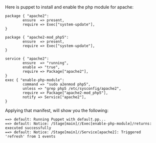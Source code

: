 Here is puppet to install and enable the php module for apache:


	package { "apache2":
	        ensure  => present,
	        require => Exec["system-update"],
	}
	
	package { "apache2-mod_php5":
	        ensure  => present,
	        require => Exec["system-update"],
	}
	
	service { "apache2":
	        ensure  => "running",
	        enable => "true",
	        require => Package["apache2"],
	}
	exec { "enable-php-module":
	        command => "sudo a2enmod php5",
	        unless => "grep php5 /etc/sysconfig/apache2",
	        require => Package["apache2-mod_php5"],
	        notify => Service["apache2"],
	}
	
Applying that manifest, will show you the following:

	==> default: Running Puppet with default.pp...
	==> default: Notice: /Stage[main]//Exec[enable-php-module]/returns: executed successfully
	==> default: Notice: /Stage[main]//Service[apache2]: Triggered 'refresh' from 1 events